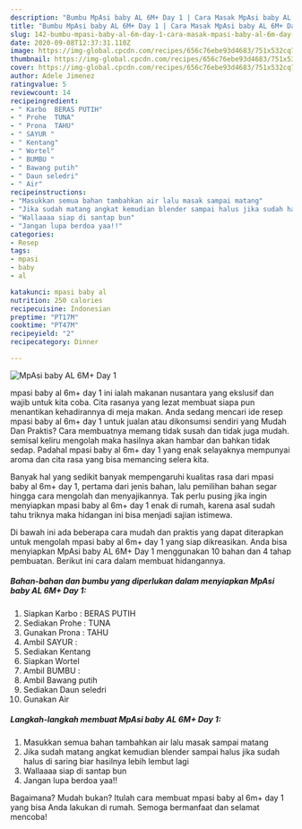 ```yaml
---
description: "Bumbu MpAsi baby AL 6M+ Day 1 | Cara Masak MpAsi baby AL 6M+ Day 1 Yang Bikin Ngiler"
title: "Bumbu MpAsi baby AL 6M+ Day 1 | Cara Masak MpAsi baby AL 6M+ Day 1 Yang Bikin Ngiler"
slug: 142-bumbu-mpasi-baby-al-6m-day-1-cara-masak-mpasi-baby-al-6m-day-1-yang-bikin-ngiler
date: 2020-09-08T12:37:31.110Z
image: https://img-global.cpcdn.com/recipes/656c76ebe93d4683/751x532cq70/mpasi-baby-al-6m-day-1-foto-resep-utama.jpg
thumbnail: https://img-global.cpcdn.com/recipes/656c76ebe93d4683/751x532cq70/mpasi-baby-al-6m-day-1-foto-resep-utama.jpg
cover: https://img-global.cpcdn.com/recipes/656c76ebe93d4683/751x532cq70/mpasi-baby-al-6m-day-1-foto-resep-utama.jpg
author: Adele Jimenez
ratingvalue: 5
reviewcount: 14
recipeingredient:
- " Karbo  BERAS PUTIH"
- " Prohe  TUNA"
- " Prona  TAHU"
- " SAYUR "
- " Kentang"
- " Wortel"
- " BUMBU "
- " Bawang putih"
- " Daun seledri"
- " Air"
recipeinstructions:
- "Masukkan semua bahan tambahkan air lalu masak sampai matang"
- "Jika sudah matang angkat kemudian blender sampai halus jika sudah halus di saring biar hasilnya lebih lembut lagi"
- "Wallaaaa siap di santap bun"
- "Jangan lupa berdoa yaa!!"
categories:
- Resep
tags:
- mpasi
- baby
- al

katakunci: mpasi baby al 
nutrition: 250 calories
recipecuisine: Indonesian
preptime: "PT17M"
cooktime: "PT47M"
recipeyield: "2"
recipecategory: Dinner

---
```



![MpAsi baby AL 6M+ Day 1](https://img-global.cpcdn.com/recipes/656c76ebe93d4683/751x532cq70/mpasi-baby-al-6m-day-1-foto-resep-utama.jpg)


mpasi baby al 6m+ day 1 ini ialah makanan nusantara yang ekslusif dan wajib untuk kita coba. Cita rasanya yang lezat membuat siapa pun menantikan kehadirannya di meja makan.
Anda sedang mencari ide resep mpasi baby al 6m+ day 1 untuk jualan atau dikonsumsi sendiri yang Mudah Dan Praktis? Cara membuatnya memang tidak susah dan tidak juga mudah. semisal keliru mengolah maka hasilnya akan hambar dan bahkan tidak sedap. Padahal mpasi baby al 6m+ day 1 yang enak selayaknya mempunyai aroma dan cita rasa yang bisa memancing selera kita.



Banyak hal yang sedikit banyak mempengaruhi kualitas rasa dari mpasi baby al 6m+ day 1, pertama dari jenis bahan, lalu pemilihan bahan segar hingga cara mengolah dan menyajikannya. Tak perlu pusing jika ingin menyiapkan mpasi baby al 6m+ day 1 enak di rumah, karena asal sudah tahu triknya maka hidangan ini bisa menjadi sajian istimewa.


Di bawah ini ada beberapa cara mudah dan praktis yang dapat diterapkan untuk mengolah mpasi baby al 6m+ day 1 yang siap dikreasikan. Anda bisa menyiapkan MpAsi baby AL 6M+ Day 1 menggunakan 10 bahan dan 4 tahap pembuatan. Berikut ini cara dalam membuat hidangannya.

<!--inarticleads1-->

##### Bahan-bahan dan bumbu yang diperlukan dalam menyiapkan MpAsi baby AL 6M+ Day 1:

1. Siapkan  Karbo : BERAS PUTIH
1. Sediakan  Prohe : TUNA
1. Gunakan  Prona : TAHU
1. Ambil  SAYUR :
1. Sediakan  Kentang
1. Siapkan  Wortel
1. Ambil  BUMBU :
1. Ambil  Bawang putih
1. Sediakan  Daun seledri
1. Gunakan  Air




<!--inarticleads2-->

##### Langkah-langkah membuat MpAsi baby AL 6M+ Day 1:

1. Masukkan semua bahan tambahkan air lalu masak sampai matang
1. Jika sudah matang angkat kemudian blender sampai halus jika sudah halus di saring biar hasilnya lebih lembut lagi
1. Wallaaaa siap di santap bun
1. Jangan lupa berdoa yaa!!




Bagaimana? Mudah bukan? Itulah cara membuat mpasi baby al 6m+ day 1 yang bisa Anda lakukan di rumah. Semoga bermanfaat dan selamat mencoba!
